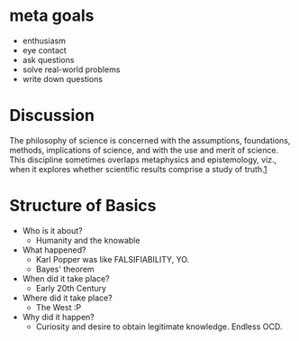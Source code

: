 # meta goals

* enthusiasm
* eye contact
* ask questions
* solve real-world problems
* write down questions

# Discussion

The philosophy of science is concerned with the assumptions, foundations, methods, implications of science, and with the use and merit of science. This discipline sometimes overlaps metaphysics and epistemology, viz., when it explores whether scientific results comprise a study of truth.[1][1]

# Structure of Basics

* Who is it about?
  * Humanity and the knowable
* What happened?
  * Karl Popper was like FALSIFIABILITY, YO.
  * Bayes' theorem
* When did it take place?
  * Early 20th Century
* Where did it take place?
  * The West :P
* Why did it happen?
  * Curiosity and desire to obtain legitimate knowledge. Endless OCD.



[1]: "http://en.wikipedia.org/wiki/Philosophy_of_science"
